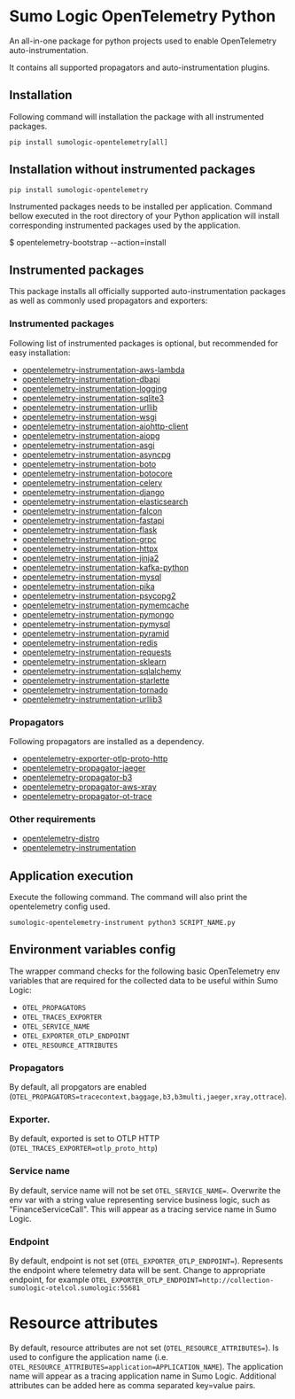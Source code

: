 # Sumo Logic OpenTelemetry Python

An all-in-one package for python projects used to enable OpenTelemetry auto-instrumentation.

It contains all supported propagators and auto-instrumentation plugins.

## Installation

Following command will installation the package with all instrumented packages.

```
pip install sumologic-opentelemetry[all]
```

## Installation without instrumented packages

```
pip install sumologic-opentelemetry
```

Instrumented packages needs to be installed per application.
Command bellow executed in the root directory of your Python application will install corresponding instrumented packages used by the application.

$ opentelemetry-bootstrap --action=install

## Instrumented packages

This package installs all officially supported auto-instrumentation packages as well as commonly used propagators and exporters:

### Instrumented packages
Following list of instrumented packages is optional, but recommended for easy installation:
- [opentelemetry-instrumentation-aws-lambda](https://pypi.org/project/opentelemetry-instrumentation-aws-lambda/)
- [opentelemetry-instrumentation-dbapi](https://pypi.org/project/opentelemetry-instrumentation-dbapi)
- [opentelemetry-instrumentation-logging](https://pypi.org/project/opentelemetry-instrumentation-logging)
- [opentelemetry-instrumentation-sqlite3](https://pypi.org/project/opentelemetry-instrumentation-sqlite3)
- [opentelemetry-instrumentation-urllib](https://pypi.org/project/opentelemetry-instrumentation-urllib)
- [opentelemetry-instrumentation-wsgi](https://pypi.org/project/opentelemetry-instrumentation-wsgi)
- [opentelemetry-instrumentation-aiohttp-client](https://pypi.org/project/opentelemetry-instrumentation-aiohttp-client)
- [opentelemetry-instrumentation-aiopg](https://pypi.org/project/opentelemetry-instrumentation-aiopg)
- [opentelemetry-instrumentation-asgi](https://pypi.org/project/opentelemetry-instrumentation-asgi)
- [opentelemetry-instrumentation-asyncpg](https://pypi.org/project/opentelemetry-instrumentation-asyncpg)
- [opentelemetry-instrumentation-boto](https://pypi.org/project/opentelemetry-instrumentation-boto)
- [opentelemetry-instrumentation-botocore](https://pypi.org/project/opentelemetry-instrumentation-botocore)
- [opentelemetry-instrumentation-celery](https://pypi.org/project/opentelemetry-instrumentation-celery)
- [opentelemetry-instrumentation-django](https://pypi.org/project/opentelemetry-instrumentation-django)
- [opentelemetry-instrumentation-elasticsearch](https://pypi.org/project/opentelemetry-instrumentation-elasticsearch)
- [opentelemetry-instrumentation-falcon](https://pypi.org/project/opentelemetry-instrumentation-falcon)
- [opentelemetry-instrumentation-fastapi](https://pypi.org/project/opentelemetry-instrumentation-fastapi)
- [opentelemetry-instrumentation-flask](https://pypi.org/project/opentelemetry-instrumentation-flask)
- [opentelemetry-instrumentation-grpc](https://pypi.org/project/opentelemetry-instrumentation-grpc)
- [opentelemetry-instrumentation-httpx](https://pypi.org/project/opentelemetry-instrumentation-httpx)
- [opentelemetry-instrumentation-jinja2](https://pypi.org/project/opentelemetry-instrumentation-jinja2)
- [opentelemetry-instrumentation-kafka-python](https://pypi.org/project/opentelemetry-instrumentation-kafka-python)
- [opentelemetry-instrumentation-mysql](https://pypi.org/project/opentelemetry-instrumentation-mysql)
- [opentelemetry-instrumentation-pika](https://pypi.org/project/opentelemetry-instrumentation-pika)
- [opentelemetry-instrumentation-psycopg2](https://pypi.org/project/opentelemetry-instrumentation-psycopg2)
- [opentelemetry-instrumentation-pymemcache](https://pypi.org/project/opentelemetry-instrumentation-pymemcache)
- [opentelemetry-instrumentation-pymongo](https://pypi.org/project/opentelemetry-instrumentation-pymongo)
- [opentelemetry-instrumentation-pymysql](https://pypi.org/project/opentelemetry-instrumentation-pymysql)
- [opentelemetry-instrumentation-pyramid](https://pypi.org/project/opentelemetry-instrumentation-pyramid)
- [opentelemetry-instrumentation-redis](https://pypi.org/project/opentelemetry-instrumentation-redis)
- [opentelemetry-instrumentation-requests](https://pypi.org/project/opentelemetry-instrumentation-requests)
- [opentelemetry-instrumentation-sklearn](https://pypi.org/project/opentelemetry-instrumentation-sklearn)
- [opentelemetry-instrumentation-sqlalchemy](https://pypi.org/project/opentelemetry-instrumentation-sqlalchemy)
- [opentelemetry-instrumentation-starlette](https://pypi.org/project/opentelemetry-instrumentation-starlette)
- [opentelemetry-instrumentation-tornado](https://pypi.org/project/opentelemetry-instrumentation-tornado)
- [opentelemetry-instrumentation-urllib3](https://pypi.org/project/opentelemetry-instrumentation-urllib3)

### Propagators

Following propagators are installed as a dependency.

- [opentelemetry-exporter-otlp-proto-http](https://pypi.org/project/opentelemetry-exporter-otlp-proto-http/)
- [opentelemetry-propagator-jaeger](https://pypi.org/project/opentelemetry-propagator-jaeger/)
- [opentelemetry-propagator-b3](https://pypi.org/project/opentelemetry-propagator-b3/)
- [opentelemetry-propagator-aws-xray](https://pypi.org/project/opentelemetry-propagator-aws-xray/)
- [opentelemetry-propagator-ot-trace](https://pypi.org/project/opentelemetry-propagator-ot-trace/)

### Other requirements

- [opentelemetry-distro](https://pypi.org/project/opentelemetry-distro/)
- [opentelemetry-instrumentation](https://pypi.org/project/opentelemetry-instrumentation/)

## Application execution

Execute the following command. The command will also print the opentelemetry config used.

```
sumologic-opentelemetry-instrument python3 SCRIPT_NAME.py
```

## Environment variables config

The wrapper command checks for the following basic OpenTelemetry env variables that are required for the collected data to be useful within Sumo Logic:

- `OTEL_PROPAGATORS`
- `OTEL_TRACES_EXPORTER`
- `OTEL_SERVICE_NAME`
- `OTEL_EXPORTER_OTLP_ENDPOINT`
- `OTEL_RESOURCE_ATTRIBUTES`

### Propagators

By default, all propgators are enabled (`OTEL_PROPAGATORS=tracecontext,baggage,b3,b3multi,jaeger,xray,ottrace`).

### Exporter.

By default, exported is set to OTLP HTTP (`OTEL_TRACES_EXPORTER=otlp_proto_http`)

### Service name

By default, service name will not be set `OTEL_SERVICE_NAME=`. Overwrite the env var with a string value representing service business logic, such as "FinanceServiceCall". This will appear as a tracing service name in Sumo Logic.


### Endpoint

By default, endpoint is not set (`OTEL_EXPORTER_OTLP_ENDPOINT=`). Represents the endpoint where telemetry data will be sent. Change to appropriate endpoint, for example `OTEL_EXPORTER_OTLP_ENDPOINT=http://collection-sumologic-otelcol.sumologic:55681`

# Resource attributes

By default, resource attributes are not set (`OTEL_RESOURCE_ATTRIBUTES=`). Is used to configure the application name (i.e. `OTEL_RESOURCE_ATTRIBUTES=application=APPLICATION_NAME`). The application name will appear as a tracing application name in Sumo Logic. Additional attributes can be added here as comma separated key=value pairs.

